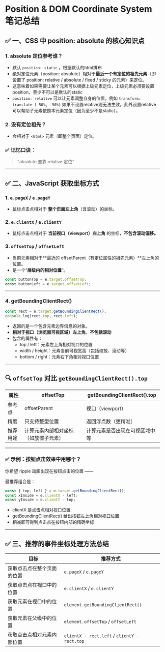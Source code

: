 # Position & DOM Coordinate System 笔记总结

## **✅ 一、CSS 中 position: absolute 的核心知识点**

### **1. absolute 定位参考谁？**

- 默认 `position: static` ，根据默认的html排布
- 绝对定位元素（position: absolute）相对于**最近一个有定位的祖先元素**（即设置了 position: relative / absolute / fixed / sticky 的元素）来定位。
- 这意味着如果需要让某个元素可以根据上级元素定位，上级元素必须要设置position，至少不可以是默认的static
- `position: relative` 可以让元素调整自身的位置。例如 `transform: translate (-50%, -50%)` 如果不设置relative则无法生效。此外设置relative可以帮助子元素依照本元素定位（因为至少不是static）。

### **2. 没有定位祖先？**

- 会相对于 `<html>` 元素（即整个页面）定位。

### **✅ 记忆口诀：**

> “absolute 要靠 relative 定位”
> 

---

## **✅ 二、JavaScript 获取坐标方式**

### **1. `e.pageX` / `e.pageY`**

- 鼠标点击点相对于 **整个页面左上角**（含滚动）的坐标。

### **2. `e.clientX` / `e.clientY`**

- 鼠标点击点相对于 **当前视口（viewport）左上角** 的坐标，**不包含滚动偏移。**

### **3. `offsetTop` / `offsetLeft`**

- 当前元素相对于**最近的 offsetParent（有定位属性的祖先元素）**左上角的位置。
- 是一个“**层级内的相对位置**”。

```jsx
const buttonTop = e.target.offsetTop;
const buttonLeft = e.target.offsetLeft;
```

---

### **4. getBoundingClientRect()**

```jsx
const rect = e.target.getBoundingClientRect();
console.log(rect.top, rect.left);
```

- 返回的是一个包含元素边界信息的对象。
- **相对于视口（浏览器可视区域）左上角**。**不包括滚动**
- 包含的属性有：
    - top / left：元素左上角相对视口的位置
    - width / height：元素当前可视宽高（包括缩放、滚动等）
    - bottom / right：元素右下角相对视口位置

---

## **🔍 `offsetTop` 对比 `getBoundingClientRect().top`**

| **属性** | **offsetTop** | **getBoundingClientRect().top** |
| --- | --- | --- |
| 参考点 | offsetParent | 视口（viewport） |
| 精度 | 只支持整型位置 | 返回浮点数（更精准） |
| 推荐用途 | 计算元素内部相对坐标（如放置子元素） | 计算元素是否出现在可视区域中等 |

---

### **✅ 示例：按钮点击效果中用哪个？**

你希望 ripple 动画出现在按钮点击的位置 ——

最推荐组合是：

```jsx
const { top, left } = e.target.getBoundingClientRect();
const xInside = e.clientX - left;
const yInside = e.clientY - top;
```

- clientX 是点击点相对视口位置
- getBoundingClientRect() 给出按钮左上角相对视口位置
- 相减即可得到点击点在按钮内部的精确坐标

---

## **✅ 三、推荐的事件坐标处理方法总结**

| **目标** | **推荐方式** |
| --- | --- |
| 获取点击点在整个页面的位置 | `e.pageX` / `e.pageY` |
| 获取点击点在视口中的位置 | `e.clientX` / `e.clientY` |
| 获取元素在视口中的位置 | `element.getBoundingClientRect()` |
| 获取元素在父级中的位置 | `element.offsetTop` / `offsetLeft` |
| 获取点击点相对元素内部位置 | `clientX - rect.left` / `clientY - rect.top` |
